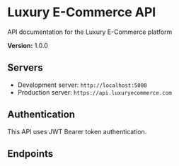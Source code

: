 # Luxury E-Commerce API

API documentation for the Luxury E-Commerce platform

**Version:** 1.0.0

## Servers

- Development server: `http://localhost:5000`
- Production server: `https://api.luxuryecommerce.com`

## Authentication

This API uses JWT Bearer token authentication.

## Endpoints


